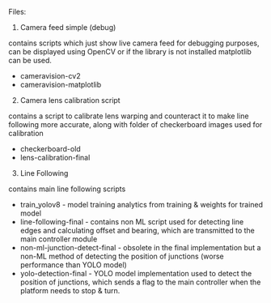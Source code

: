 Files:

1. Camera feed simple (debug)

contains scripts which just show live camera feed for debugging purposes, can be displayed using OpenCV or if the library is not installed matplotlib can be used.

 - cameravision-cv2
 - cameravision-matplotlib


2. Camera lens calibration script

contains a script to calibrate lens warping and counteract it to make line following more accurate, along with folder of checkerboard images used for calibration

 - checkerboard-old
 - lens-calibration-final


3. Line Following

contains main line following scripts

 - train_yolov8 - model training analytics from training & weights for trained model
 - line-following-final - contains non ML script used for detecting line edges and calculating offset and bearing, which are transmitted to the main 	controller module
 - non-ml-junction-detect-final - obsolete in the final implementation but a non-ML method of detecting the position of junctions (worse performance 	than YOLO model)
 - yolo-detection-final - YOLO model implementation used to detect the position of junctions, which sends a flag to the main controller when the 	platform needs to stop & turn.

